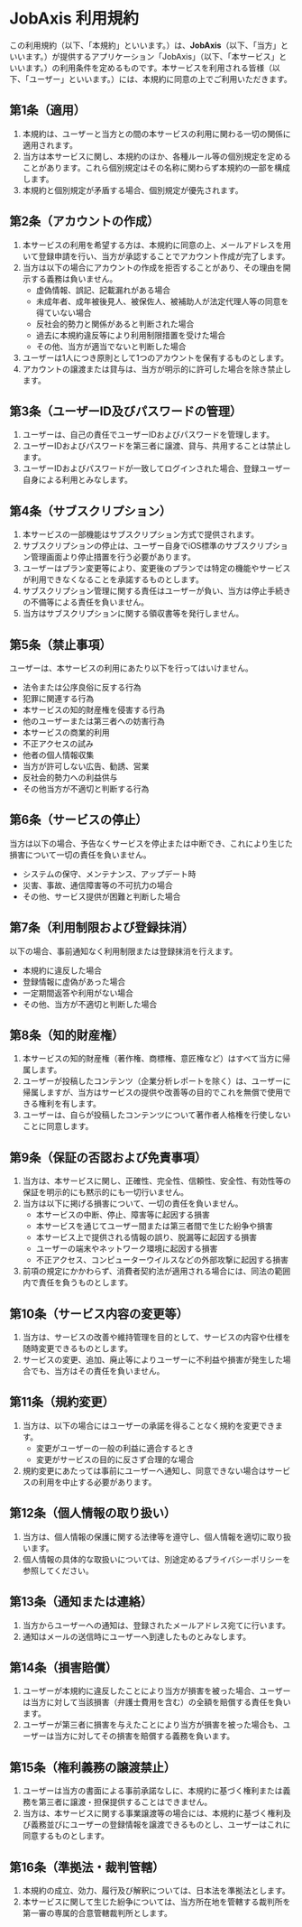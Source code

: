 # JobAxis 利用規約

この利用規約（以下、「本規約」といいます。）は、**JobAxis**（以下、「当方」といいます。）が提供するアプリケーション「JobAxis」（以下、「本サービス」といいます。）の利用条件を定めるものです。本サービスを利用される皆様（以下、「ユーザー」といいます。）には、本規約に同意の上でご利用いただきます。

## 第1条（適用）
1. 本規約は、ユーザーと当方との間の本サービスの利用に関わる一切の関係に適用されます。
2. 当方は本サービスに関し、本規約のほか、各種ルール等の個別規定を定めることがあります。これら個別規定はその名称に関わらず本規約の一部を構成します。
3. 本規約と個別規定が矛盾する場合、個別規定が優先されます。

## 第2条（アカウントの作成）
1. 本サービスの利用を希望する方は、本規約に同意の上、メールアドレスを用いて登録申請を行い、当方が承認することでアカウント作成が完了します。
2. 当方は以下の場合にアカウントの作成を拒否することがあり、その理由を開示する義務は負いません。
    - 虚偽情報、誤記、記載漏れがある場合
    - 未成年者、成年被後見人、被保佐人、被補助人が法定代理人等の同意を得ていない場合
    - 反社会的勢力と関係があると判断された場合
    - 過去に本規約違反等により利用制限措置を受けた場合
    - その他、当方が適当でないと判断した場合
3. ユーザーは1人につき原則として1つのアカウントを保有するものとします。
4. アカウントの譲渡または貸与は、当方が明示的に許可した場合を除き禁止します。

## 第3条（ユーザーID及びパスワードの管理）
1. ユーザーは、自己の責任でユーザーIDおよびパスワードを管理します。
2. ユーザーIDおよびパスワードを第三者に譲渡、貸与、共用することは禁止します。
3. ユーザーIDおよびパスワードが一致してログインされた場合、登録ユーザー自身による利用とみなします。

## 第4条（サブスクリプション）
1. 本サービスの一部機能はサブスクリプション方式で提供されます。
2. サブスクリプションの停止は、ユーザー自身でiOS標準のサブスクリプション管理画面より停止措置を行う必要があります。
3. ユーザーはプラン変更等により、変更後のプランでは特定の機能やサービスが利用できなくなることを承諾するものとします。
4. サブスクリプション管理に関する責任はユーザーが負い、当方は停止手続きの不備等による責任を負いません。
5. 当方はサブスクリプションに関する領収書等を発行しません。

## 第5条（禁止事項）
ユーザーは、本サービスの利用にあたり以下を行ってはいけません。
- 法令または公序良俗に反する行為
- 犯罪に関連する行為
- 本サービスの知的財産権を侵害する行為
- 他のユーザーまたは第三者への妨害行為
- 本サービスの商業的利用
- 不正アクセスの試み
- 他者の個人情報収集
- 当方が許可しない広告、勧誘、営業
- 反社会的勢力への利益供与
- その他当方が不適切と判断する行為

## 第6条（サービスの停止）
当方は以下の場合、予告なくサービスを停止または中断でき、これにより生じた損害について一切の責任を負いません。
- システムの保守、メンテナンス、アップデート時
- 災害、事故、通信障害等の不可抗力の場合
- その他、サービス提供が困難と判断した場合

## 第7条（利用制限および登録抹消）
以下の場合、事前通知なく利用制限または登録抹消を行えます。
- 本規約に違反した場合
- 登録情報に虚偽があった場合
- 一定期間返答や利用がない場合
- その他、当方が不適切と判断した場合

## 第8条（知的財産権）
1. 本サービスの知的財産権（著作権、商標権、意匠権など）はすべて当方に帰属します。
2. ユーザーが投稿したコンテンツ（企業分析レポートを除く）は、ユーザーに帰属しますが、当方はサービスの提供や改善等の目的でこれを無償で使用できる権利を有します。
3. ユーザーは、自らが投稿したコンテンツについて著作者人格権を行使しないことに同意します。

## 第9条（保証の否認および免責事項）
1. 当方は、本サービスに関し、正確性、完全性、信頼性、安全性、有効性等の保証を明示的にも黙示的にも一切行いません。
2. 当方は以下に掲げる損害について、一切の責任を負いません。
    - 本サービスの中断、停止、障害等に起因する損害
    - 本サービスを通じてユーザー間または第三者間で生じた紛争や損害
    - 本サービス上で提供される情報の誤り、脱漏等に起因する損害
    - ユーザーの端末やネットワーク環境に起因する損害
    - 不正アクセス、コンピューターウイルスなどの外部攻撃に起因する損害
3. 前項の規定にかかわらず、消費者契約法が適用される場合には、同法の範囲内で責任を負うものとします。

## 第10条（サービス内容の変更等）
1. 当方は、サービスの改善や維持管理を目的として、サービスの内容や仕様を随時変更できるものとします。
2. サービスの変更、追加、廃止等によりユーザーに不利益や損害が発生した場合でも、当方はその責任を負いません。

## 第11条（規約変更）
1. 当方は、以下の場合にはユーザーの承諾を得ることなく規約を変更できます。
    - 変更がユーザーの一般の利益に適合するとき
    - 変更がサービスの目的に反さず合理的な場合
2. 規約変更にあたっては事前にユーザーへ通知し、同意できない場合はサービスの利用を中止する必要があります。

## 第12条（個人情報の取り扱い）
1. 当方は、個人情報の保護に関する法律等を遵守し、個人情報を適切に取り扱います。
2. 個人情報の具体的な取扱いについては、別途定めるプライバシーポリシーを参照してください。

## 第13条（通知または連絡）
1. 当方からユーザーへの通知は、登録されたメールアドレス宛てに行います。
2. 通知はメールの送信時にユーザーへ到達したものとみなします。

## 第14条（損害賠償）
1. ユーザーが本規約に違反したことにより当方が損害を被った場合、ユーザーは当方に対して当該損害（弁護士費用を含む）の全額を賠償する責任を負います。
2. ユーザーが第三者に損害を与えたことにより当方が損害を被った場合も、ユーザーは当方に対してその損害を賠償する義務を負います。

## 第15条（権利義務の譲渡禁止）
1. ユーザーは当方の書面による事前承諾なしに、本規約に基づく権利または義務を第三者に譲渡・担保提供することはできません。
2. 当方は、本サービスに関する事業譲渡等の場合には、本規約に基づく権利及び義務並びにユーザーの登録情報を譲渡できるものとし、ユーザーはこれに同意するものとします。

## 第16条（準拠法・裁判管轄）
1. 本規約の成立、効力、履行及び解釈については、日本法を準拠法とします。
2. 本サービスに関して生じた紛争については、当方所在地を管轄する裁判所を第一審の専属的合意管轄裁判所とします。

